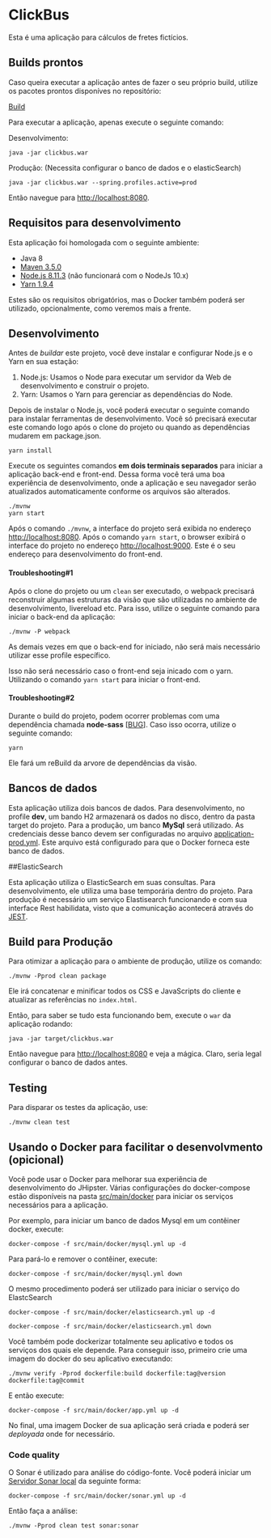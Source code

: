 # ClickBus
Esta é uma aplicação para cálculos de fretes fictícios.


## Builds prontos

Caso queira executar a aplicação antes de fazer o seu próprio build, utilize os pacotes prontos disponíves no repositório:

[Build](https://bitbucket.org/thiagosoaresjr/clickbusrestapi/downloads/clickbus.war)

Para executar a aplicação, apenas execute o seguinte comando:

Desenvolvimento:

    java -jar clickbus.war

Produção: (Necessita configurar o banco de dados e o elasticSearch)

    java -jar clickbus.war --spring.profiles.active=prod

Então navegue para [http://localhost:8080](http://localhost:8080). 

## Requisitos para desenvolvimento
Esta aplicação foi homologada com o seguinte ambiente:
 
 - Java 8
 - [Maven 3.5.0](https://maven.apache.org/download.cgi)
 - [Node.js 8.11.3](https://nodejs.org/en/) (não funcionará com o NodeJs 10.x)
 - [Yarn 1.9.4](https://yarnpkg.com/lang/en/docs/install/#debian-stable)
 
 Estes são os requisitos obrigatórios, mas o Docker também poderá ser utilizado, opcionalmente, como veremos mais a frente. 

## Desenvolvimento

Antes de *buildar* este projeto, você deve instalar e configurar Node.js e o Yarn en sua estação:

1. Node.js: Usamos o Node para executar um servidor da Web de desenvolvimento e construir o projeto.
2. Yarn: Usamos o Yarn para gerenciar as dependências do Node.

Depois de instalar o Node.js, você poderá executar o seguinte comando para instalar ferramentas de desenvolvimento. 
Você só precisará executar este comando logo após o clone do projeto ou quando as dependências mudarem em package.json.

    yarn install

Execute os seguintes comandos **em dois terminais separados** para iniciar a aplicação back-end e front-end. 
Dessa forma você terá uma boa experiência de desenvolvimento, onde a aplicação e seu navegador
serão atualizados automaticamente conforme os arquivos são alterados.

    ./mvnw
    yarn start

Após o comando `./mvnw`, a interface do projeto será exibida no endereço [http://localhost:8080](http://localhost:8080). 
Após o comando `yarn start`, o browser exibirá o interface do projeto no endereço [http://localhost:9000](http://localhost:9000). Este é o seu endereço para desenvolvimento do front-end.


#### Troubleshooting#1
Após o clone do projeto ou um `clean` ser executado, o webpack precisará reconstruir algumas estruturas da visão que são utilizadas no ambiente de desenvolvimento, livereload etc. Para isso, utilize o seguinte comando 
para iniciar o back-end da aplicação:

	./mvnw -P webpack

As demais vezes em que o back-end for iniciado, não será mais necessário utilizar esse profile específico. 

Isso não será necessário caso o front-end seja inicado com o yarn. Utilizando o comando `yarn start` para iniciar o front-end.


 #### Troubleshooting#2 
 
 Durante o build do projeto, podem ocorrer problemas com uma dependência chamada **node-sass** [[BUG](https://github.com/sass/node-sass/issues/2032)].
Caso isso ocorra, utilize o seguinte comando:

    yarn

Ele fará um reBuild da arvore de dependências da visão. 


## Bancos de dados

Esta aplicação utiliza dois bancos de dados. 
Para desenvolvimento, no profile **dev**, um bando H2 armazenará os dados no disco, dentro da pasta target do projeto. 
Para a produção, um banco **MySql** será utilizado. As credenciais desse banco devem ser configuradas no arquivo [application-prod.yml](/src/main/resources/config/application-prod.yml). Este arquivo está configurado para que o Docker forneca este banco de dados.

##ElasticSearch

Esta aplicação utiliza o ElasticSearch em suas consultas.
Para desenvolvimento, ele utiliza uma base temporária dentro do projeto. 
Para produção é necessário um serviço Elastisearch funcionando e com sua interface Rest habilidata, visto que a comunicação acontecerá através do [JEST](https://github.com/VanRoy/spring-data-jest). 

## Build para Produção

Para otimizar a aplicação para o ambiente de produção, utilize os comando:

    ./mvnw -Pprod clean package

Ele irá concatenar e minificar todos os CSS e JavaScripts do cliente e atualizar as referências no `index.html`.

Então, para saber se tudo esta funcionando bem, execute o `war` da aplicação rodando: 

    java -jar target/clickbus.war


Então navegue para [http://localhost:8080](http://localhost:8080) e veja a mágica. Claro, seria legal configurar o banco de dados antes.


## Testing

Para disparar os testes da aplicação, use:

    ./mvnw clean test

## Usando o Docker para facilitar o desenvolvmento (opicional)

Você pode usar o Docker para melhorar sua experiência de desenvolvimento do JHipster. Várias configurações do docker-compose estão disponíveis na pasta [src/main/docker](src/main/docker) para iniciar os serviços necessários para a aplicação.

Por exemplo, para iniciar um banco de dados Mysql em um contêiner docker, execute:

    docker-compose -f src/main/docker/mysql.yml up -d

Para pará-lo e remover o contêiner, execute:

    docker-compose -f src/main/docker/mysql.yml down

O mesmo procedimento poderá ser utilizado para iniciar o serviço do ElastcSearch

    docker-compose -f src/main/docker/elasticsearch.yml up -d

    docker-compose -f src/main/docker/elasticsearch.yml down

Você também pode dockerizar totalmente seu aplicativo e todos os serviços dos quais ele depende. Para conseguir isso, primeiro crie uma imagem do docker do seu aplicativo executando:

    ./mvnw verify -Pprod dockerfile:build dockerfile:tag@version dockerfile:tag@commit

E então execute:

    docker-compose -f src/main/docker/app.yml up -d

No final, uma imagem Docker de sua aplicação será criada e poderá ser *deployada* onde for necessário.

 ### Code quality

O Sonar é utilizado para análise do código-fonte. Você poderá iniciar um [Servidor Sonar local](http://localhost:9001) da seguinte forma:

```
docker-compose -f src/main/docker/sonar.yml up -d
```

Então faça a análise:

```
./mvnw -Pprod clean test sonar:sonar
```


